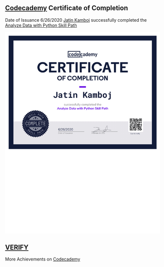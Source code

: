 ## [Codecademy](https://www.codecademy.com/) Certificate of Completion

Date of Issuance 6/26/2020 [Jatin Kamboj](https://www.codecademy.com/profiles/MJK618) successfully completed the [Analyze Data with Python Skill Path](https://www.codecademy.com/learn/paths/analyze-data-with-python)

![Certificate-Image](https://github.com/MJK618/Licenses-Certifications/blob/master/Courses/Analyze%20Data%20with%20Python/Analyze%20Data%20with%20Python-1.png)

## [VERIFY](https://www.codecademy.com/profiles/MJK618/certificates/5cacbe7b3709024753e7c3ff)

More Achievements on [Codecademy](https://www.codecademy.com/users/MJK618/achievements) 
